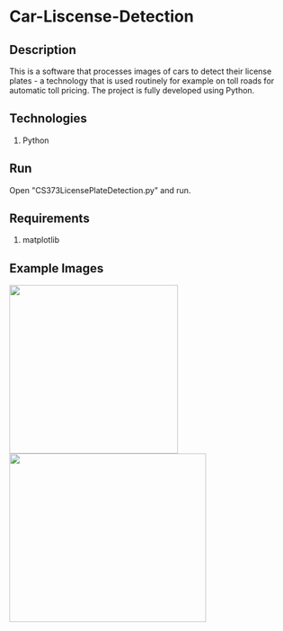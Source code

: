# Car-Liscense-Detection

## Description
This is a software that processes images of cars to detect their license plates - a technology that is used routinely for example on toll roads for automatic toll pricing. The project is fully developed using Python.

## Technologies
1. Python

## Run
Open "CS373LicensePlateDetection.py" and run.

## Requirements
1. matplotlib

## Example Images
<img src= "https://user-images.githubusercontent.com/88303440/197385558-1cc78724-ba9f-4938-b420-12db9d3af870.png" width="300px" height= "300px">
<img src= "https://user-images.githubusercontent.com/88303440/197385856-3fbf9669-c82e-46e3-864e-8676e1b755fd.png" width="350px" height= "300px">

